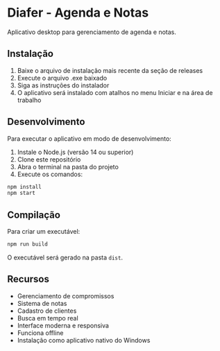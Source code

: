 # Diafer - Agenda e Notas

Aplicativo desktop para gerenciamento de agenda e notas.

## Instalação

1. Baixe o arquivo de instalação mais recente da seção de releases
2. Execute o arquivo .exe baixado
3. Siga as instruções do instalador
4. O aplicativo será instalado com atalhos no menu Iniciar e na área de trabalho

## Desenvolvimento

Para executar o aplicativo em modo de desenvolvimento:

1. Instale o Node.js (versão 14 ou superior)
2. Clone este repositório
3. Abra o terminal na pasta do projeto
4. Execute os comandos:
```bash
npm install
npm start
```

## Compilação

Para criar um executável:

```bash
npm run build
```

O executável será gerado na pasta `dist`.

## Recursos

- Gerenciamento de compromissos
- Sistema de notas
- Cadastro de clientes
- Busca em tempo real
- Interface moderna e responsiva
- Funciona offline
- Instalação como aplicativo nativo do Windows 